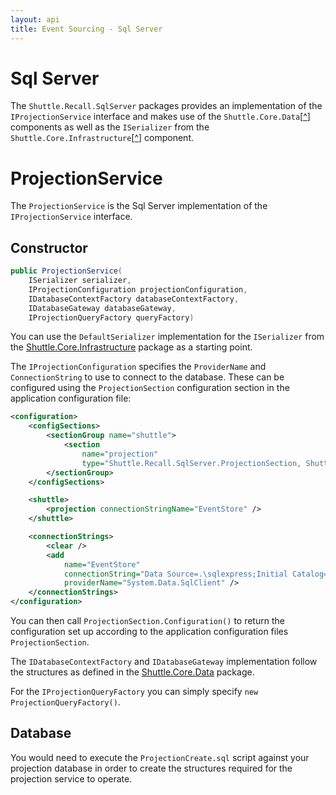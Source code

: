 ```yaml
---
layout: api
title: Event Sourcing - Sql Server
---
```


# Sql Server

The `Shuttle.Recall.SqlServer` packages provides an implementation of the `IProjectionService` interface and makes use of the `Shuttle.Core.Data`[<a href="http://shuttle.github.io/shuttle-core/overview-data/" target="_blank">^</a>] components as well as the `ISerializer` from the `Shuttle.Core.Infrastructure`[<a href="http://shuttle.github.io/shuttle-core/overview-serializer/" target="_blank">^</a>] component.

# ProjectionService

The `ProjectionService` is the Sql Server implementation of the `IProjectionService` interface.

## Constructor

``` c#
public ProjectionService(
    ISerializer serializer, 
    IProjectionConfiguration projectionConfiguration, 
    IDatabaseContextFactory databaseContextFactory, 
    IDatabaseGateway databaseGateway, 
    IProjectionQueryFactory queryFactory)
```

You can use the `DefaultSerializer` implementation for the `ISerializer` from the [Shuttle.Core.Infrastructure](http://shuttle.github.io/shuttle-core/overview-serializer/) package as a starting point.

The `IProjectionConfiguration` specifies the `ProviderName` and `ConnectionString` to use to connect to the database.  These can be configured using the `ProjectionSection` configuration section in the application configuration file:

``` xml
<configuration>
    <configSections>
        <sectionGroup name="shuttle">
            <section 
                name="projection" 
                type="Shuttle.Recall.SqlServer.ProjectionSection, Shuttle.Recall.SqlServer" />
        </sectionGroup>
    </configSections>

    <shuttle>
        <projection connectionStringName="EventStore" />
    </shuttle>

    <connectionStrings>
        <clear />
        <add 
            name="EventStore" 
            connectionString="Data Source=.\sqlexpress;Initial Catalog=shuttle;Integrated Security=SSPI;" 
            providerName="System.Data.SqlClient" />
    </connectionStrings>
</configuration>
```

You can then call `ProjectionSection.Configuration()` to return the configuration set up according to the application configuration files `ProjectionSection`.

The `IDatabaseContextFactory` and `IDatabaseGateway` implementation follow the structures as defined in the [Shuttle.Core.Data](http://shuttle.github.io/shuttle-core/overview-data/) package.

For the `IProjectionQueryFactory` you can simply specify `new ProjectionQueryFactory()`.

## Database

You would need to execute the `ProjectionCreate.sql` script against your projection database in order to create the structures required for the projection service to operate.

